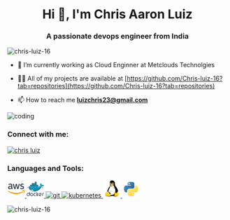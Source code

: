 <h1 align="center">Hi 👋, I'm Chris Aaron Luiz</h1>
<h3 align="center">A passionate devops engineer from India</h3>

<p align="left"> <img src="https://komarev.com/ghpvc/?username=chris-luiz-16&label=Profile%20views&color=0e75b6&style=flat" alt="chris-luiz-16" /> </p>

- 🔭 I’m currently working as Cloud Enginner at Metclouds Technolgies

- 👨‍💻 All of my projects are available at [https://github.com/Chris-luiz-16?tab=repositories](https://github.com/Chris-luiz-16?tab=repositories)

- 📫 How to reach me **luizchris23@gmail.com**


<img alighn="right" alt="coding" width="400" src="![image](https://github.com/Chris-luiz-16/Chris-Luiz-16/assets/128575317/cead1358-82c5-4882-88ad-52911141e7b9)
">

<h3 align="left">Connect with me:</h3>
<p align="left">
<a href="https://linkedin.com/in/chris luiz" target="blank"><img align="center" src="https://raw.githubusercontent.com/rahuldkjain/github-profile-readme-generator/master/src/images/icons/Social/linked-in-alt.svg" alt="chris luiz" height="30" width="40" /></a>
</p>

<h3 align="left">Languages and Tools:</h3>
<p align="left"> <a href="https://aws.amazon.com" target="_blank" rel="noreferrer"> <img src="https://raw.githubusercontent.com/devicons/devicon/master/icons/amazonwebservices/amazonwebservices-original-wordmark.svg" alt="aws" width="40" height="40"/> </a> <a href="https://www.docker.com/" target="_blank" rel="noreferrer"> <img src="https://raw.githubusercontent.com/devicons/devicon/master/icons/docker/docker-original-wordmark.svg" alt="docker" width="40" height="40"/> </a> <a href="https://git-scm.com/" target="_blank" rel="noreferrer"> <img src="https://www.vectorlogo.zone/logos/git-scm/git-scm-icon.svg" alt="git" width="40" height="40"/> </a> <a href="https://kubernetes.io" target="_blank" rel="noreferrer"> <img src="https://www.vectorlogo.zone/logos/kubernetes/kubernetes-icon.svg" alt="kubernetes" width="40" height="40"/> </a> <a href="https://www.linux.org/" target="_blank" rel="noreferrer"> <img src="https://raw.githubusercontent.com/devicons/devicon/master/icons/linux/linux-original.svg" alt="linux" width="40" height="40"/> </a> <a href="https://www.python.org" target="_blank" rel="noreferrer"> <img src="https://raw.githubusercontent.com/devicons/devicon/master/icons/python/python-original.svg" alt="python" width="40" height="40"/> </a> </p>

<p><img align="center" src="https://github-readme-stats.vercel.app/api/top-langs?username=chris-luiz-16&show_icons=true&locale=en&layout=compact" alt="chris-luiz-16" /></p>
